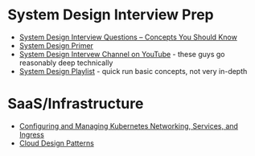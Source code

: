 # System Design Interview Prep
- [System Design Interview Questions – Concepts You Should Know](https://www.freecodecamp.org/news/systems-design-for-interviews/)
- [System Design Primer](https://github.com/donnemartin/system-design-primer)
- [System Design Intervew Channel on YouTube](https://www.youtube.com/channel/UC9vLsnF6QPYuH51njmIooCQ) - these guys go reasonably deep technically
- [System Design Playlist](https://www.youtube.com/playlist?list=PLMCXHnjXnTnvo6alSjVkgxV-VH6EPyvoX) - quick run basic concepts, not very in-depth

# SaaS/Infrastructure
- [Configuring and Managing Kubernetes Networking, Services, and Ingress](https://app.pluralsight.com/library/courses/configuring-managing-kubernetes-networking-services-ingress/table-of-contents)
- [Cloud Design Patterns](https://docs.microsoft.com/en-us/azure/architecture/patterns/)
